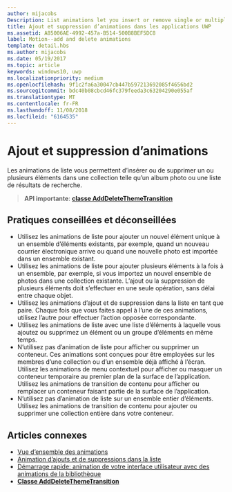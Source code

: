 ```yaml
---
author: mijacobs
Description: List animations let you insert or remove single or multiple items from a collection, such as a photo album or a list of search results.
title: Ajout et suppression d’animations dans les applications UWP
ms.assetid: A85006AE-4992-457a-B514-500B8BEF5DC8
label: Motion--add and delete animations
template: detail.hbs
ms.author: mijacobs
ms.date: 05/19/2017
ms.topic: article
keywords: windows10, uwp
ms.localizationpriority: medium
ms.openlocfilehash: 9f1c2fa6a30047cb447b597213692085f4656bd2
ms.sourcegitcommit: bdc40b08cbcd46fc379feeda3c63204290e055af
ms.translationtype: MT
ms.contentlocale: fr-FR
ms.lasthandoff: 11/08/2018
ms.locfileid: "6164535"
---
```

# <a name="add-and-delete-animations"></a>Ajout et suppression d’animations



Les animations de liste vous permettent d’insérer ou de supprimer un ou plusieurs éléments dans une collection telle qu’un album photo ou une liste de résultats de recherche.

> **API importante**: [**classe AddDeleteThemeTransition**](https://msdn.microsoft.com/library/windows/apps/br243048)


## <a name="dos-and-donts"></a>Pratiques conseillées et déconseillées


-   Utilisez les animations de liste pour ajouter un nouvel élément unique à un ensemble d’éléments existants, par exemple, quand un nouveau courrier électronique arrive ou quand une nouvelle photo est importée dans un ensemble existant.
-   Utilisez les animations de liste pour ajouter plusieurs éléments à la fois à un ensemble, par exemple, si vous importez un nouvel ensemble de photos dans une collection existante. L’ajout ou la suppression de plusieurs éléments doit s’effectuer en une seule opération, sans délai entre chaque objet.
-   Utilisez les animations d’ajout et de suppression dans la liste en tant que paire. Chaque fois que vous faites appel à l’une de ces animations, utilisez l’autre pour effectuer l’action opposée correspondante.
-   Utilisez les animations de liste avec une liste d’éléments à laquelle vous ajoutez ou supprimez un élément ou un groupe d’éléments en même temps.
-   N’utilisez pas d’animation de liste pour afficher ou supprimer un conteneur. Ces animations sont conçues pour être employées sur les membres d’une collection ou d’un ensemble déjà affiché à l’écran. Utilisez les animations de menu contextuel pour afficher ou masquer un conteneur temporaire au premier plan de la surface de l’application. Utilisez les animations de transition de contenu pour afficher ou remplacer un conteneur faisant partie de la surface de l’application.
-   N’utilisez pas d’animation de liste sur un ensemble entier d’éléments. Utilisez les animations de transition de contenu pour ajouter ou supprimer une collection entière dans votre conteneur.



## <a name="related-articles"></a>Articles connexes

* [Vue d’ensemble des animations](https://msdn.microsoft.com/library/windows/apps/mt187350)
* [Animation d’ajouts et de suppressions dans la liste](https://msdn.microsoft.com/library/windows/apps/xaml/jj649430)
* [Démarrage rapide: animation de votre interface utilisateur avec des animations de la bibliothèque](https://msdn.microsoft.com/library/windows/apps/xaml/hh452703)
* [**Classe AddDeleteThemeTransition**](https://msdn.microsoft.com/library/windows/apps/br243048)

 

 




